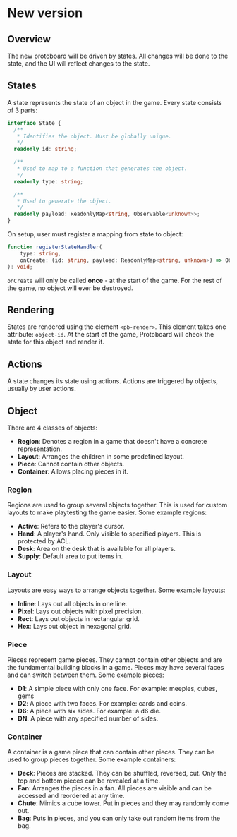 # New version

## Overview

The new protoboard will be driven by states. All changes will be done to the state, and the UI
will reflect changes to the state.

## States

A state represents the state of an object in the game. Every state consists of 3 parts:

```typescript
interface State {
  /**
   * Identifies the object. Must be globally unique.
   */
  readonly id: string;

  /**
   * Used to map to a function that generates the object.
   */
  readonly type: string;

  /**
   * Used to generate the object.
   */
  readonly payload: ReadonlyMap<string, Observable<unknown>>;
}
```

On setup, user must register a mapping from state to object:

```typescript
function registerStateHandler(
    type: string,
    onCreate: (id: string, payload: ReadonlyMap<string, unknown>) => Observable<Node>,
): void;
```

`onCreate` will only be called **once** - at the start of the game. For the rest of the game, no
object will ever be destroyed.

## Rendering

States are rendered using the element `<pb-render>`. This element takes one attribute: `object-id`.
At the start of the game, Protoboard will check the state for this object and render it.

## Actions

A state changes its state using actions. Actions are triggered by objects, usually by user actions.

## Object

There are 4 classes of objects:

-   **Region**: Denotes a region in a game that doesn't have a concrete representation.
-   **Layout**: Arranges the children in some predefined layout.
-   **Piece**: Cannot contain other objects.
-   **Container**: Allows placing pieces in it.

### Region

Regions are used to group several objects together. This is used for custom layouts to make
playtesting the game easier. Some example regions:

-   **Active**: Refers to the player's cursor.
-   **Hand**: A player's hand. Only visible to specified players. This is protected by ACL.
-   **Desk**: Area on the desk that is available for all players.
-   **Supply**: Default area to put items in.

### Layout

Layouts are easy ways to arrange objects together. Some example layouts:

-   **Inline**: Lays out all objects in one line.
-   **Pixel**: Lays out objects with pixel precision.
-   **Rect**: Lays out objects in rectangular grid.
-   **Hex**: Lays out object in hexagonal grid.

### Piece

Pieces represent game pieces. They cannot contain other objects and are the fundamental building
blocks in a game. Pieces may have several faces and can switch between them. Some example pieces:

-   **D1**: A simple piece with only one face. For example: meeples, cubes, gems
-   **D2**: A piece with two faces. For example: cards and coins.
-   **D6**: A piece with six sides. For example: a d6 die.
-   **DN**: A piece with any specified number of sides.

### Container

A container is a game piece that can contain other pieces. They can be used to group pieces
together. Some example containers:

-   **Deck**: Pieces are stacked. They can be shuffled, reversed, cut. Only the top and bottom
    pieces can be revealed at a time.
-   **Fan**: Arranges the pieces in a fan. All pieces are visible and can be accessed and reordered
    at any time.
-   **Chute**: Mimics a cube tower. Put in pieces and they may randomly come out.
-   **Bag**: Puts in pieces, and you can only take out random items from the bag.
